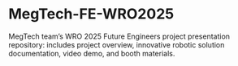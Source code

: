 # MegTech-FE-WRO2025
MegTech team’s WRO 2025 Future Engineers project presentation repository: includes project overview, innovative robotic solution documentation, video demo, and booth materials.
